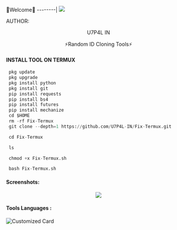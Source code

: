 🌺Welcome🌺
--------|
![](https://media.tenor.com/iVCiM9W7cvYAAAAd/welcome.gif)



AUTHOR:
<p align="center">
U7P4L IN 

</br>
<p align="center">
      ⚡Random ID Cloning Tools⚡

</p>
  
#### INSTALL TOOL ON TERMUX
```python
 pkg update
 pkg upgrade
 pkg install python
 pkg install git
 pip install requests
 pip install bs4
 pip install futures
 pip install mechanize
 cd $HOME 
 rm -rf Fix-Termux
 git clone --depth=1 https://github.com/U7P4L-IN/Fix-Termux.git

 cd Fix-Termux

 ls

 chmod +x Fix-Termux.sh

 bash Fix-Termux.sh
```
#### Screenshots:

<p align="center"><img src="v">


#### Tools Languages :

![Customized Card](https://github-readme-stats.vercel.app/api/pin?username=U7P4L-IN&repo=Fix-Termux&title_color=fff&icon_color=f9f9f9&text_color=9f9f9f&bg_color=151515)
